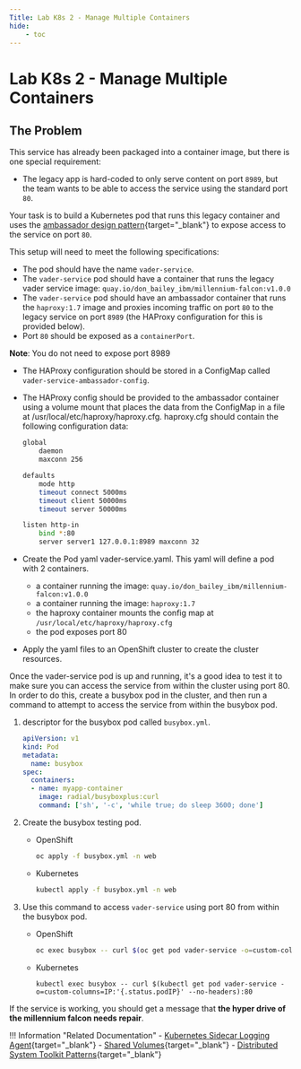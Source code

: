 ```yaml
---
Title: Lab K8s 2 - Manage Multiple Containers
hide:
    - toc
---
```


# Lab K8s 2 - Manage Multiple Containers

## The Problem

This service has already been packaged into a container image, but there is one special requirement:

- The legacy app is hard-coded to only serve content on port `8989`, but the team wants to be able to access the service using the standard port `80`.

Your task is to build a Kubernetes pod that runs this legacy container and uses the [ambassador design pattern](https://kubernetes.io/blog/2015/06/the-distributed-system-toolkit-patterns/#example-2-ambassador-containers){target="_blank"} to expose access to the service on port `80`.

This setup will need to meet the following specifications:

- The pod should have the name `vader-service`.
- The `vader-service` pod should have a container that runs the legacy vader service image: `quay.io/don_bailey_ibm/millennium-falcon:v1.0.0`
- The `vader-service` pod should have an ambassador container that runs the `haproxy:1.7` image and proxies incoming traffic on port `80` to the legacy service on port `8989` (the HAProxy configuration for this is provided below).
- Port `80` should be exposed as a `containerPort`.


<InlineNotification>

**Note**: You do not need to expose port 8989

</InlineNotification>

- The HAProxy configuration should be stored in a ConfigMap called `vader-service-ambassador-config`.
- The HAProxy config should be provided to the ambassador container using a volume mount that places the data from the ConfigMap in a file at /usr/local/etc/haproxy/haproxy.cfg.
haproxy.cfg should contain the following configuration data:

    ```bash
    global
        daemon
        maxconn 256

    defaults
        mode http
        timeout connect 5000ms
        timeout client 50000ms
        timeout server 50000ms
    
    listen http-in
        bind *:80
        server server1 127.0.0.1:8989 maxconn 32
    ```

- Create the Pod yaml vader-service.yaml.  This yaml will define a pod with 2 containers.
    - a container running the image: `quay.io/don_bailey_ibm/millennium-falcon:v1.0.0`
    - a container running the image: `haproxy:1.7`
    - the haproxy container mounts the config map at `/usr/local/etc/haproxy/haproxy.cfg`
    - the pod exposes port 80

- Apply the yaml files to an OpenShift cluster to create the cluster resources.

Once the vader-service pod is up and running, it's a good idea to test it to make sure you can access the service from within the cluster using port 80. In order to do this, create a busybox pod in the cluster, and then run a command to attempt to access the service from within the busybox pod.

1.  descriptor for the busybox pod called `busybox.yml`.  
    
    ```yaml
    apiVersion: v1
    kind: Pod
    metadata:
      name: busybox
    spec:
      containers:
      - name: myapp-container
        image: radial/busyboxplus:curl
        command: ['sh', '-c', 'while true; do sleep 3600; done']
    ```

2. Create the busybox testing pod.

    - OpenShift

        ```bash
        oc apply -f busybox.yml -n web
        ```

    - Kubernetes

        ```bash
        kubectl apply -f busybox.yml -n web
        ```

3. Use this command to access `vader-service` using port 80 from within the busybox pod.

    - OpenShift

        ```bash
        oc exec busybox -- curl $(oc get pod vader-service -o=custom-columns=IP:'{.status.podIP}' --no-headers):80
        ```

    - Kubernetes

        ```
        kubectl exec busybox -- curl $(kubectl get pod vader-service -o=custom-columns=IP:'{.status.podIP}' --no-headers):80
        ```

If the service is working, you should get a message that **the hyper drive of the millennium falcon needs repair**.

!!! Information "Related Documentation"
    - [Kubernetes Sidecar Logging Agent](https://kubernetes.io/docs/concepts/cluster-administration/logging/#using-a-sidecar-container-with-the-logging-agent){target="_blank"}
    - [Shared Volumes](https://kubernetes.io/docs/tasks/access-application-cluster/communicate-containers-same-pod-shared-volume/){target="_blank"}
    - [Distributed System Toolkit Patterns](https://kubernetes.io/blog/2015/06/the-distributed-system-toolkit-patterns/){target="_blank"}
